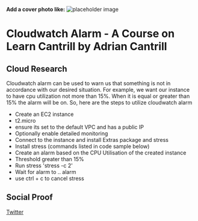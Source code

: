 **Add a cover photo like:**
![placeholder image](https://via.placeholder.com/1200x600)

# Cloudwatch Alarm - A Course on Learn Cantrill by Adrian Cantrill

## Cloud Research

Cloudwatch alarm can be used to warn us that something is not in accordance with our desired situation. For example, we want our instance to have cpu utilization not more than 15%. When it is equal or greater than 15% the alarm will be on. So, here are the steps to utilize cloudwatch alarm

- Create an EC2 instance
- t2.micro
- ensure its set to the default VPC and has a public IP
- Optionally enable detailed monitoring
- Connect to the instance and install Extras package and stress
- Install stress (commands listed in code sample below)
- Create an alarm based on the CPU Utilisation of the created instance
- Threshold greater than 15%
- Run stress 'stress -c 2'
- Wait for alarm to .. alarm
- use ctrl + c to cancel stress




## Social Proof


[Twitter](https://twitter.com/JoeSeven08/status/1529120055505526784)
